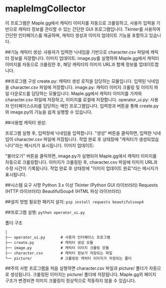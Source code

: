 # mapleImgCollector
이 프로그램은 Maple.gg에서 캐릭터 이미지를 자동으로 크롤링하고, 사용자 입력을 기반으로 캐릭터 정보를 관리할 수 있는 간단한 GUI 프로그램입니다. Tkinter를 사용하여 간단한 인터페이스를 제공하며, 캐릭터 생성과 이미지 업데이트 기능을 포함하고 있습니다.

##기능
캐릭터 생성: 사용자가 입력한 닉네임을 기반으로 character.csv 파일에 캐릭터 정보를 저장합니다.
이미지 업데이트: image.py를 실행하여 Maple.gg에서 캐릭터 이미지를 자동으로 크롤링한 후, 해당 캐릭터의 이미지 URL과 함께 정보를 업데이트합니다.

##프로그램 구성
create.py: 캐릭터 생성 로직을 담당하는 모듈입니다. 입력된 닉네임을 character.csv 파일에 저장합니다.
image.py: 캐릭터 이미지 크롤링 및 이미지 파일 다운로드를 담당하는 모듈입니다. Maple.gg에서 캐릭터 이미지를 가져와 character.csv 파일에 저장하고, 이미지를 로컬에 저장합니다.
operator_ui.py: 사용자 인터페이스(UI)를 담당하는 메인 프로그램입니다. 입력창과 버튼을 통해 create.py와 image.py의 기능을 쉽게 실행할 수 있습니다.

##사용법
캐릭터 생성:

프로그램 실행 후, 입력창에 닉네임을 입력합니다.
"생성" 버튼을 클릭하면, 입력한 닉네임이 character.csv 파일에 저장됩니다.
작업 완료 후 상태창에 "캐릭터가 생성되었습니다"라는 메시지가 표시됩니다.
이미지 업데이트:

"불러오기" 버튼을 클릭하면, image.py가 실행되어 Maple.gg에서 캐릭터 이미지를 자동으로 크롤링합니다.
이미지가 크롤링된 후, character.csv 파일에 이미지 URL과 수정 시간이 기록됩니다.
작업 완료 후 상태창에 "이미지 업데이트 완료"라는 메시지가 표시됩니다.

##시스템 요구 사항
Python 3.x 이상
Tkinter (Python GUI 라이브러리)
Requests (HTTP 라이브러리)
BeautifulSoup4 (HTML 파싱 라이브러리)

##설치 방법
필요한 패키지 설치:
```pip install requests beautifulsoup4```

##프로그램 실행:
```python operator_ui.py```

폴더 구조
```/project-directory
│
├── operator_ui.py       # 사용자 인터페이스 프로그램
├── create.py            # 캐릭터 생성 모듈
├── image.py             # 캐릭터 이미지 크롤링 모듈
├── character.csv        # 캐릭터 정보가 저장되는 파일
└── picture/             # 크롤링된 캐릭터 이미지가 저장되는 폴더
```

##주의 사항
프로그램을 처음 실행하면 character.csv 파일과 picture/ 폴더가 자동으로 생성됩니다.
크롤링된 이미지는 picture/ 폴더에 저장됩니다.
Maple.gg의 페이지 구조가 변경되면 이미지 크롤링이 정상적으로 작동하지 않을 수 있습니다.
